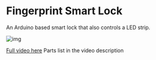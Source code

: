 # Fingerprint Smart Lock

An Arduino based smart lock that also controls a LED strip.

![img](https://github.com/jaisondasika/fingerprint-smart-lock/teaser.gif)

[Full video here](https://www.youtube.com/c/jaisondasika)
Parts list in the video description

